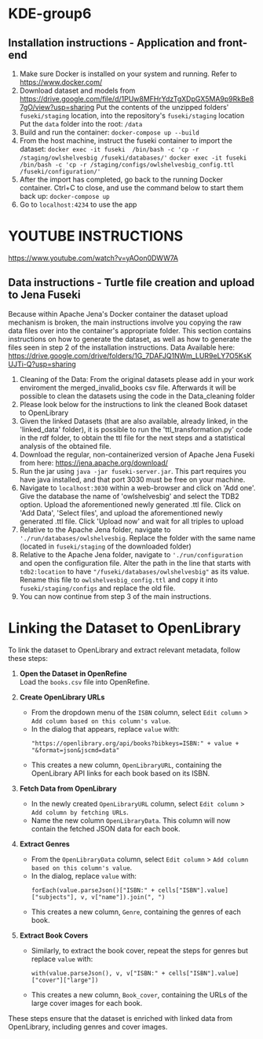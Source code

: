 # KDE-group6

## Installation instructions - Application and front-end

1. Make sure Docker is installed on your system and running. Refer to https://www.docker.com/
2. Download dataset and models from https://drive.google.com/file/d/1PUw8MFHrYdzTgXDpGX5MA9p9RkBe87gO/view?usp=sharing
   Put the contents of the unzipped folders' `fuseki/staging` location, into the repository's `fuseki/staging` location
   Put the `data` folder into the root: `/data`
3. Build and run the container:
   `docker-compose up --build`
4. From the host machine, instruct the fuseki container to import the dataset: 
   `docker exec -it fuseki  /bin/bash -c 'cp -r /staging/owlshelvesbig /fuseki/databases/'`
   `docker exec -it fuseki  /bin/bash -c 'cp -r /staging/configs/owlshelvesbig_config.ttl /fuseki/configuration/'`
5. After the import has completed, go back to the running Docker container. Ctrl+C to close, and use the command below to start them back up:
   `docker-compose up`
6. Go to `localhost:4234` to use the app

# YOUTUBE INSTRUCTIONS
https://www.youtube.com/watch?v=yAOon0DWW7A

## Data instructions - Turtle file creation and upload to Jena Fuseki
Because within Apache Jena's Docker container the dataset upload mechanism is broken, the main instructions involve you copying the raw data files over into the container's appropriate folder.
This section contains instructions on how to generate the dataset, as well as how to generate the files seen in step 2 of the installation instructions.
Data Available here: https://drive.google.com/drive/folders/1G_7DAFJQ1NWm_LUR9eLY7O5KsKUJTi-Q?usp=sharing
1. Cleaning of the Data: From the original datasets please add in your work enviroment the merged_invalid_books csv file. Afterwards it will be possible to clean the datasets using the code in the Data_cleaning folder
2. Please look below for the instructions to link the cleaned Book dataset to OpenLibrary
3. Given the linked Datasets (that are also available, already linked, in the 'linked_data' folder), it is possible to run the 'ttl_transformation.py' code in the rdf folder, to obtain the ttl file for the next steps and a statistical analysis of the obtained file.
4. Download the regular, non-containerized version of Apache Jena Fuseki from here: https://jena.apache.org/download/
5. Run the jar using `java -jar fuseki-server.jar`. This part requires you have java installed, and that port 3030 must be free on your machine.
6. Navigate to `localhost:3030` within a web-browser and click on 'Add one'. Give the database the name of 'owlshelvesbig' and select the TDB2 option.  Upload the aforementioned newly generated .ttl file. Click on 'Add Data', 'Select files', and upload the aforementioned newly generated .ttl file. Click 'Upload now' and wait for all triples to upload
7. Relative to the Apache Jena folder, navigate to `'./run/databases/owlshelvesbig`. Replace the folder with the same name (located in `fuseki/staging` of the downloaded folder)
8. Relative to the Apache Jena folder, navigate to `'./run/configuration` and open the configuration file. Alter the path in the line that starts with `tdb2:location` to have `"/fuseki/databases/owlshelvesbig"` as its value. Rename this file to `owlshelvesbig_config.ttl` and copy it into `fuseki/staging/configs` and replace the old file.
9. You can now continue from step 3 of the main instructions.




# Linking the Dataset to OpenLibrary

To link the dataset to OpenLibrary and extract relevant metadata, follow these steps:

1. **Open the Dataset in OpenRefine**  
   Load the `books.csv` file into OpenRefine.

2. **Create OpenLibrary URLs**  
   - From the dropdown menu of the `ISBN` column, select `Edit column` > `Add column based on this column's value`.  
   - In the dialog that appears, replace `value` with:  
     ```plaintext
     "https://openlibrary.org/api/books?bibkeys=ISBN:" + value + "&format=json&jscmd=data"
     ```  
   - This creates a new column, `OpenLibraryURL`, containing the OpenLibrary API links for each book based on its ISBN.

3. **Fetch Data from OpenLibrary**  
   - In the newly created `OpenLibraryURL` column, select `Edit column` > `Add column by fetching URLs`.  
   - Name the new column `OpenLibraryData`. This column will now contain the fetched JSON data for each book.

4. **Extract Genres**  
   - From the `OpenLibraryData` column, select `Edit column` > `Add column based on this column's value`.  
   - In the dialog, replace `value` with:  
     ```plaintext
     forEach(value.parseJson()["ISBN:" + cells["ISBN"].value]["subjects"], v, v["name"]).join(", ")
     ```  
   - This creates a new column, `Genre`, containing the genres of each book.

5. **Extract Book Covers**  
   - Similarly, to extract the book cover, repeat the steps for genres but replace `value` with:  
     ```plaintext
     with(value.parseJson(), v, v["ISBN:" + cells["ISBN"].value]["cover"]["large"])
     ```  
   - This creates a new column, `Book_cover`, containing the URLs of the large cover images for each book.  

These steps ensure that the dataset is enriched with linked data from OpenLibrary, including genres and cover images.
